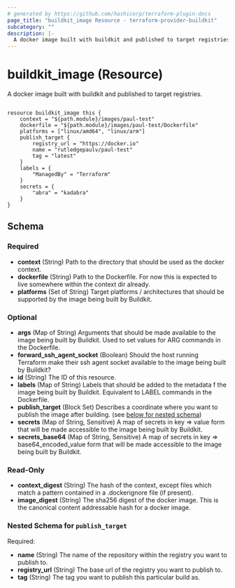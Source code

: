 ```yaml
---
# generated by https://github.com/hashicorp/terraform-plugin-docs
page_title: "buildkit_image Resource - terraform-provider-buildkit"
subcategory: ""
description: |-
  A docker image built with buildkit and published to target registries.
---
```


# buildkit_image (Resource)

A docker image built with buildkit and published to target registries.

```hcl

resource buildkit_image this {
    context = "${path.module}/images/paul-test"
    dockerfile = "${path.module}/images/paul-test/Dockerfile"
    platforms = ["linux/amd64", "linux/arm"]
    publish_target {
        registry_url = "https://docker.io"
        name = "rutledgepaulv/paul-test"
        tag = "latest"
    }
    labels = {
        "ManagedBy" = "Terraform"
    }
    secrets = {
        "abra" = "kadabra"
    }
}

```

<!-- schema generated by tfplugindocs -->
## Schema

### Required

- **context** (String) Path to the directory that should be used as the docker context.
- **dockerfile** (String) Path to the Dockerfile. For now this is expected to live somewhere within the context dir already.
- **platforms** (Set of String) Target platforms / architectures that should be supported by the image being built by Buildkit.

### Optional

- **args** (Map of String) Arguments that should be made available to the image being built by Buildkit. Used to set values for ARG commands in the Dockerfile.
- **forward_ssh_agent_socket** (Boolean) Should the host running Terraform make their ssh agent socket available to the image being built by Buildkit?
- **id** (String) The ID of this resource.
- **labels** (Map of String) Labels that should be added to the metadata f the image being built by Buildkit. Equivalent to LABEL commands in the Dockerfile.
- **publish_target** (Block Set) Describes a coordinate where you want to publish the image after building. (see [below for nested schema](#nestedblock--publish_target))
- **secrets** (Map of String, Sensitive) A map of secrets in key => value form that will be made accessible to the image being built by Buildkit.
- **secrets_base64** (Map of String, Sensitive) A map of secrets in key => base64_encoded_value form that will be made accessible to the image being built by Buildkit.

### Read-Only

- **context_digest** (String) The hash of the context, except files which match a pattern contained in a .dockerignore file (if present).
- **image_digest** (String) The sha256 digest of the docker image. This is the canonical content addressable hash for a docker image.

<a id="nestedblock--publish_target"></a>
### Nested Schema for `publish_target`

Required:

- **name** (String) The name of the repository within the registry you want to publish to.
- **registry_url** (String) The base url of the registry you want to publish to.
- **tag** (String) The tag you want to publish this particular build as.


